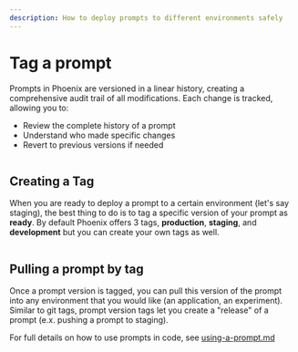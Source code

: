 ```yaml
---
description: How to deploy prompts to different environments safely
---
```


# Tag a prompt



Prompts in Phoenix are versioned in a linear history, creating a comprehensive audit trail of all modifications. Each change is tracked, allowing you to:

* Review the complete history of a prompt
* Understand who made specific changes
* Revert to previous versions if needed

<figure><img src="https://storage.googleapis.com/arize-phoenix-assets/assets/images/prompt_version_tags.png" alt=""><figcaption></figcaption></figure>

## Creating a Tag

When you are ready to deploy a prompt to a certain environment (let's say staging), the best thing to do is to tag a specific version of your prompt as **ready**. By default Phoenix offers 3 tags, **production**, **staging**, and **development** but you can create your own tags as well.

<figure><img src="https://storage.googleapis.com/arize-phoenix-assets/assets/images/tagging_a_prompt.gif" alt=""><figcaption></figcaption></figure>

## Pulling a prompt by tag

Once a prompt version is tagged, you can pull this version of the prompt into any environment that you would like (an application, an experiment). Similar to git tags, prompt version tags let you create a "release" of a prompt (e.x. pushing a prompt to staging).

For full details on how to use prompts in code, see [using-a-prompt.md](using-a-prompt.md "mention")



